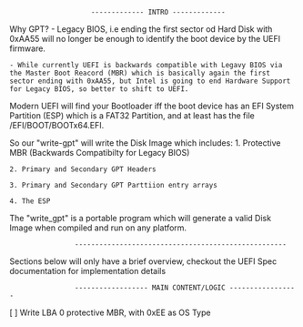 						------------- INTRO -------------

Why GPT?
	- Legacy BIOS, i.e ending the first sector od Hard Disk with 0xAA55 will no longer be enough to identify the boot device by the UEFI firmware.

	- While currently UEFI is backwards compatible with Legavy BIOS via the Master Boot Reacord (MBR) which is basically again the first sector ending with 0xAA55, but Intel is going to end Hardware Support for Legacy BIOS, so better to shift to UEFI.


Modern UEFI will find your Bootloader iff the boot device has an EFI System Partition (ESP) which is a FAT32 Partition, and at least has the file /EFI/BOOT/BOOTx64.EFI.

So our "write-gpt" will write the Disk Image which includes:
	1. Protective MBR (Backwards Compatibilty for Legacy BIOS)

	2. Primary and Secondary GPT Headers

	3. Primary and Secondary GPT Parttiion entry arrays

	4. The ESP

The "write_gpt" is a portable program which will generate a valid Disk Image when compiled and run on any platform.

					----------------------------------------------------


Sections below will only have a brief overview, checkout the UEFI Spec documentation for implementation details



					------------------ MAIN CONTENT/LOGIC -----------------

[ ] Write LBA 0 protective MBR, with 0xEE as OS Type
	


